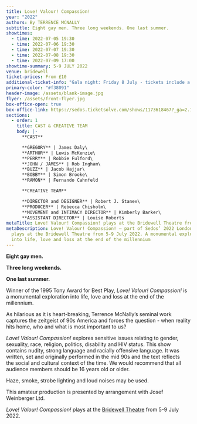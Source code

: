 ```yaml
---
title: Love! Valour! Compassion!
year: "2022"
authors: By TERRENCE MCNALLY
subtitle: Eight gay men. Three long weekends. One last summer.
showtimes:
  - time: 2022-07-05 19:30
  - time: 2022-07-06 19:30
  - time: 2022-07-07 19:30
  - time: 2022-07-08 19:30
  - time: 2022-07-09 17:00
showtime-summary: 5-9 JULY 2022
venue: bridewell
ticket-prices: From £10
additional-ticket-info: "Gala night: Friday 8 July - tickets include a glass of fizz and programme"
primary-color: "#f38091"
header-image: /assets/blank-image.jpg
flyer: /assets/front-flyer.jpg
box-office-open: true
box-office-link: https://sedos.ticketsolve.com/shows/1173618467?_ga=2.141227634.1119549998.1649320790-1224974029.1649320790
sections:
  - order: 1
    title: CAST & CREATIVE TEAM
    body: |-
      **CAST**

      **GREGORY** | James Daly\
      **ARTHUR** | Lewis McKenzie\
      **PERRY** | Robbie Fulford\
      **JOHN / JAMES** | Rob Ingham\
      **BUZZ** | Jacob Hajjar\
      **BOBBY** | Simon Brooke\
      **RAMON** | Fernando Cahnfeld

      **CREATIVE TEAM**

      **DIRECTOR and DESIGNER** | Robert J. Stanex\
      **PRODUCER** | Rebecca Chisholm\
      **MOVEMENT and INTIMACY DIRECTOR** | Kimberly Barker\
      **ASSISTANT DIRECTOR** | Louise Roberts
metaTitle: Love! Valour! Compassion! plays at the Bridewell Theatre from 5-9 July 2022
metaDescription: Love! Valour! Compassion! – part of Sedos’ 2022 London season –
  plays at the Bridewell Theatre from 5-9 July 2022. A monumental exploration
  into life, love and loss at the end of the millennium
---
```

**Eight gay men.**

**Three long weekends.**

**One last summer.**

Winner of the 1995 Tony Award for Best Play, *Love! Valour! Compassion!* is a monumental exploration into life, love and loss at the end of the millennium.

As hilarious as it is heart-breaking, Terrence McNally’s seminal work captures the zeitgeist of 90s America and forces the question - when reality hits home, who and what is most important to us?

*Love! Valour! Compassion!* explores sensitive issues relating to gender, sexuality, race, religion, politics, disability and HIV status. This show contains nudity, strong language and racially offensive language. It was written, set and originally performed in the mid 90s and the text reflects the social and cultural context of the time. We would recommend that all audience members should be 16 years old or older. 

Haze, smoke, strobe lighting and loud noises may be used.

This amateur production is presented by arrangement with Josef Weinberger Ltd. 

*Love! Valour! Compassion!* plays at the [Bridewell Theatre](https://sedos.co.uk/venues/bridewell) from 5-9 July 2022.